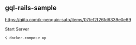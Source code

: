 ## gql-rails-sample

https://qiita.com/k-penguin-sato/items/07fef2f26fd6339e0e69

Start Server
```sh
$ docker-compose up
```
